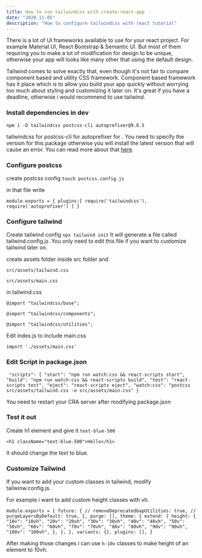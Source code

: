 ```yaml
---
title: How to use tailwindcss with create-react-app
date: "2020-11-05"
description: "How to configure tailwindcss with react tutorial"
---
```


There is a lot of UI frameworks available to use for your react project. For example  Material UI, React Bootstrap & Semantic UI. But most of them requiring you to make a lot of modification for design to be unique, otherwise your app will looks like many other that using the default design.

Tailwind comes to solve exactly that, even though it's not fair to compare component based and utility CSS framework. Component based framework has it place which is to allow you build your app quickly without worrying too much about styling and customizing it later on. It's great if you have a deadline, otherwise i would recommend to use tailwind.


### Install dependencies in dev
`npm i -D tailwindcss postcss-cli autoprefixer@9.8.5`

tailwindcss for
postcss-cli for
autoprefixer for . You need to specify the version for this package otherwise you will install the latest version that will cause an error. You can read more about that [here](https://stackoverflow.com/questions/64057023/error-postcss-plugin-autoprefixer-requires-postcss-8-update-postcss-or-downgra).


### Configure postcss
create postcss config
`touch postcss.config.js`

in that file write

`module.exports = {
  plugins:[
    require('tailwindcss'),
    require('autoprefixer')
  ]
}
`
### Configure tailwind
Create tailwind config
`npx tailwind init`
It will generate a file called tailwind.config.js .You only need to edit this file if you want to customize tailwind later on.

create assets folder inside src folder
and

`src/assets/tailwind.css`

`src/assets/main.css`

in tailwind.css

`@import "tailwindcss/base";`

`@import "tailwindcss/components";`

`@import "tailwindcss/utilities";`

Edit index.js to include main.css

`import './assets/main.css'`


### Edit Script in package.json
`
"scripts": {
"start": "npm run watch:css && react-scripts start",
"build": "npm run watch:css && react-scripts build",
"test": "react-scripts test",
"eject": "react-scripts eject",
"watch:css": "postcss src/assets/tailwind.css -o src/assets/main.css"
}`

You need to restart your CRA server after modifying package.json
### Test it out
Create h1 element and give it `text-blue-500`

`<h1 className="text-blue-500">Hello</h1>`

It should change the text to blue.

### Customize Tailwind

If you want to add your custom classes in tailwind, modify tailwinw.config.js.

For example i want to add custom height classes with vh.

`module.exports = {
  future: {
    // removeDeprecatedGapUtilities: true,
    // purgeLayersByDefault: true,
  },
  purge: [],
  theme: {
    extend: {
      height: {
        "10v": "10vh",
        "20v": "20vh",
        "30v": "30vh",
        "40v": "40vh",
        "50v": "50vh",
        "60v": "60vh",
        "70v": "70vh",
        "80v": "80vh",
        "90v": "90vh",
        "100v": "100vh",
      },
    },
  },
  variants: {},
  plugins: [],
}`

After making those changes i can use `h-10v` classes to make height of an element to 10vh.